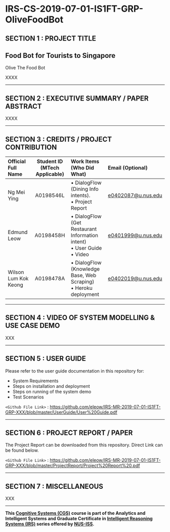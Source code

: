 # IRS-CS-2019-07-01-IS1FT-GRP-OliveFoodBot

## SECTION 1 : PROJECT TITLE
## Food Bot for Tourists to Singapore 
Olive The Food Bot

XXXX

---

## SECTION 2 : EXECUTIVE SUMMARY / PAPER ABSTRACT

XXXX

---

## SECTION 3 : CREDITS / PROJECT CONTRIBUTION

| Official Full Name  | Student ID (MTech Applicable)  | Work Items (Who Did What) | Email (Optional) |
| :------------ |:---------------:| :-----| :-----|
| Ng Mei Ying | A0198546L | • DialogFlow (Dining Info intents). <br>• Project Report| e0402087@u.nus.edu |
| Edmund Leow | A0198458H | • DialogFlow (Get Restaurant Information intent) <br>• User Guide <br>• Video | e0401999@u.nus.edu |
| Wilson Lum Kok Keong| A0198478A | • DialogFlow (Knowledge Base, Web Scraping)<br>• Heroku deployment | e0402019@u.nus.edu |

---

## SECTION 4 : VIDEO OF SYSTEM MODELLING & USE CASE DEMO

XXX

---

## SECTION 5 : USER GUIDE

Please refer to the user guide documentation in this repository for:

- System Requirements
- Steps on installation and deployment
- Steps on running of the system demo
- Test Scenarios

`<Github File Link>` : <https://github.com/eleow/IRS-MR-2019-07-01-IS1FT-GRP-XXX/blob/master/UserGuide/User%20Guide.pdf>

---
## SECTION 6 : PROJECT REPORT / PAPER

The Project Report can be downloaded from this repository. Direct Link can be found below.

`<Github File Link>` : <https://github.com/eleow/IRS-MR-2019-07-01-IS1FT-GRP-XXX/blob/master/ProjectReport/Project%20Report%20.pdf>

---

## SECTION 7 : MISCELLANEOUS

XXX

---

**This [Cognitive Systems (CGS)](https://www.iss.nus.edu.sg/executive-education/course/detail/cognitive-systems-sf/artificial-intelligence "Cognitive Systems") course is part of the Analytics and Intelligent Systems and Graduate Certificate in [Intelligent Reasoning Systems (IRS)](https://www.iss.nus.edu.sg/stackable-certificate-programmes/intelligent-systems "Intelligent Reasoning Systems") series offered by [NUS-ISS](https://www.iss.nus.edu.sg "Institute of Systems Science, National University of Singapore").**